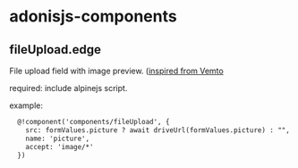 # adonisjs-components

## fileUpload.edge

File upload field with image preview. ([inspired from Vemto](https://vemto.app/blog/how-to-create-an-image-upload-viewer-with-alpinejs)

required: include alpinejs script.

example:

```html
  @!component('components/fileUpload', {
    src: formValues.picture ? await driveUrl(formValues.picture) : "",
    name: 'picture',
    accept: 'image/*'
  })
```
